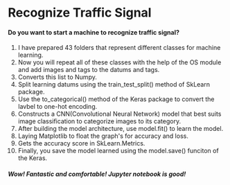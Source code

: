 # Recognize Traffic Signal



#### Do you want to start a machine to recognize traffic signal?

1.  I have prepared 43 folders that represent different classes for machine learning.
2. Now you will repeat all of these classes with the help of the OS module and add images and tags to the datums and tags.
3. Converts this list to Numpy.
4. Split learning datums using the train_test_split() method of SkLearn package.
5. Use the to_categorical() method of the Keras package to convert the lavbel to  one-hot encoding.
6. Constructs a CNN(Convolutional Neural Network) model that best suits image classification to categorize images to its category.
7. After building the model architecture, use model.fit() to learn the model.
8. Laying Matplotlib to float the graph's for accuracy and loss.
9. Gets the accuracy score in SkLearn.Metrics.
10. Finally, you save the model learned using the model.save() funciton of the Keras.





##### ***Wow! Fantastic and comfortable! Jupyter notebook is good!***

